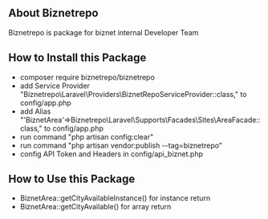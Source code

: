 ## About Biznetrepo
Biznetrepo is package for biznet internal Developer Team
## How to Install this Package
- composer require biznetrepo/biznetrepo
- add Service Provider "Biznetrepo\Laravel\Providers\BiznetRepoServiceProvider::class," to config/app.php
- add Alias "'BiznetArea'=>Biznetrepo\Laravel\Supports\Facades\Sites\AreaFacade::class," to config/app.php
- run command "php artisan config:clear"
- run command "php artisan vendor:publish --tag=biznetrepo"
- config API Token and Headers in config/api_biznet.php
## How to Use this Package
- BiznetArea::getCityAvailableInstance() for instance return
- BiznetArea::getCityAvailable() for array return